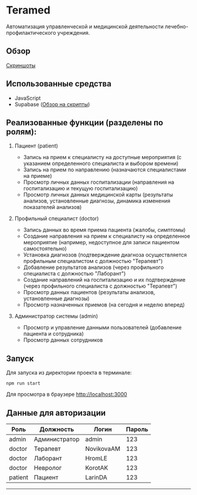 # Teramed
Автоматизация управленческой и медицинской деятельности лечебно-профилактического учреждения.
## Обзор

[Скриншоты](https://github.com/LIya-Darvis/Teramed/tree/master/imgs)

## Использованные средства

- JavaScript 
- Supabase ([Обзор на скрипты](https://github.com/LIya-Darvis/Teramed/tree/master/database%20scripts))


## Реализованные функции (разделены по ролям):
1. Пациент (patient)
    - Запись на прием к специалисту на доступные мероприятия (с указанием определенного специалиста и выбором времени)
    - Запись на прием по направлению (назначаются специалистами на приеме)
    - Просмотр личных данных госпитализации (направления на госпитализацию и текущую госпитализацию)
    - Просмотр личных данных медицинской карты (результаты анализов, установленные диагнозы, динамика изменения показателей анализов)

2. Профильный специалист (doctor)
    - Запись данных во время приема пациента (жалобы, симптомы)
    - Создание направления на прием к специалисту на определенное мероприятие (например, недоступное для записи пациентом самостоятельно)
    - Установка диагнозов (подтверждение диагноза осуществляется профильным специалистом с должностью "Терапевт")
    - Добавление результатов анализов (через профильного специалиста с должностью "Лаборант")
    - Создание направлений на госпитализацию и их подтверждение (через профильного специалиста с должностью "Терапевт")
    - Просмотр данных пациентов (результаты анализов, установленные диагнозы)
    - Просмотр назначенных приемов (на сегодня и неделю вперед)

3. Администратор системы (admin)
    - Просмотр и управление данными пользователей (добавление пациента и сотрудника)
    - Просмотр данных сотрудников


## Запуск

Для запуска из директории проекта в терминале:

`npm run start`

Для просмотра в браузере [http://localhost:3000](http://localhost:3000)



## Данные для авторизации

| Роль    | Должность     | Логин      | Пароль |
|---------|---------------|------------|--------|
| admin   | Администратор | admin      | 123    |
| doctor  | Терапевт      | NovikovaAM | 123    |
| doctor  | Лаборант      | HromLE     | 123    |
| doctor  | Невролог      | KorotAK    | 123    |
| patient | Пациент       | LarinDA    | 123    |

---



